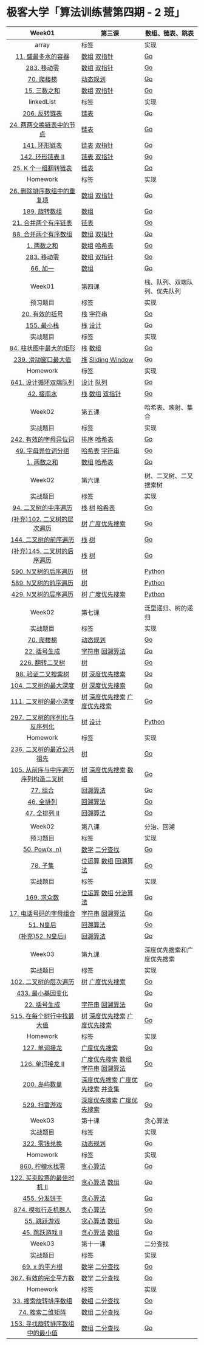 # 极客大学「算法训练营第四期 - 2 班」

| Week01 | 第三课 | 数组、链表、跳表 |
| :---: | --- | --- |
|array|标签 |实现
|[11. 盛最多水的容器](https://leetcode-cn.com/problems/container-with-most-water/)| [数组](https://leetcode-cn.com/tag/array/) [双指针](https://leetcode-cn.com/tag/two-pointers/) | [Go](https://github.com/custergo/study_algo/blob/master/6.algorithm004-02/week01/array/leetcode11.go)
|[283. 移动零](https://leetcode-cn.com/problems/move-zeroes/) | [数组](https://leetcode-cn.com/tag/array/) [双指针](https://leetcode-cn.com/tag/two-pointers/) | [Go](https://github.com/custergo/study_algo/blob/master/6.algorithm004-02/week01/array/leetcode283.go)
|[70. 爬楼梯](https://leetcode-cn.com/problems/climbing-stairs/) | [动态规划](https://leetcode-cn.com/tag/dynamic-programming/)| [Go](https://github.com/custergo/study_algo/blob/master/6.algorithm004-02/week01/array/leetcode70.go)
|[15. 三数之和](https://leetcode-cn.com/problems/3sum/) | [数组](https://leetcode-cn.com/tag/array/) [双指针](https://leetcode-cn.com/tag/two-pointers/)| [Go](https://github.com/custergo/study_algo/blob/master/6.algorithm004-02/week01/array/leetcode15.go)
|linkedList|标签 |实现
|[206. 反转链表](https://leetcode-cn.com/problems/reverse-linked-list/)| [链表](https://leetcode-cn.com/tag/linked-list/)|[Go](https://github.com/custergo/study_algo/blob/master/6.algorithm004-02/week01/linkedlist/leetcode206.go)
|[24. 两两交换链表中的节点](https://leetcode-cn.com/problems/swap-nodes-in-pairs/)| [链表](https://leetcode-cn.com/tag/linked-list/)|[Go](https://github.com/custergo/study_algo/blob/master/6.algorithm004-02/week01/linkedlist/leetcode24.go)
|[141. 环形链表](https://leetcode-cn.com/problems/linked-list-cycle/)| [链表](https://leetcode-cn.com/tag/linked-list/) [双指针](https://leetcode-cn.com/tag/two-pointers/)|[Go](https://github.com/custergo/study_algo/blob/master/6.algorithm004-02/week01/linkedlist/leetcode141.go)
|[142. 环形链表 II](https://leetcode-cn.com/problems/linked-list-cycle-ii/)| [链表](https://leetcode-cn.com/tag/linked-list/) [双指针](https://leetcode-cn.com/tag/two-pointers/)|[Go](https://github.com/custergo/study_algo/blob/master/6.algorithm004-02/week01/linkedlist/leetcode142.go)
|[25. K 个一组翻转链表](https://leetcode-cn.com/problems/reverse-nodes-in-k-group/)| [链表](https://leetcode-cn.com/tag/linked-list/)|[Go](https://github.com/custergo/study_algo/blob/master/6.algorithm004-02/week01/linkedlist/leetcode25.go)
|Homework|标签 |实现
|[26. 删除排序数组中的重复项](https://leetcode-cn.com/problems/remove-duplicates-from-sorted-array/)| [数组](https://leetcode-cn.com/tag/array/) [双指针](https://leetcode-cn.com/tag/two-pointers/) | [Go](https://github.com/custergo/study_algo/blob/master/6.algorithm004-02/week01/03homework/LeetCode_26_052.go)
|[189. 旋转数组](https://leetcode-cn.com/problems/rotate-array/)| [数组](https://leetcode-cn.com/tag/array/)| [Go](https://github.com/custergo/study_algo/blob/master/6.algorithm004-02/week01/03homework/LeetCode_189_052.go)
|[21. 合并两个有序链表](https://leetcode-cn.com/problems/merge-two-sorted-lists/)| [链表](https://leetcode-cn.com/tag/linked-list/)|[Go](https://github.com/custergo/study_algo/blob/master/6.algorithm004-02/week01/03homework/LeetCode_21_052.go)
|[88. 合并两个有序数组](https://leetcode-cn.com/problems/merge-sorted-array/)| [数组](https://leetcode-cn.com/tag/array/) [双指针](https://leetcode-cn.com/tag/two-pointers/) | [Go](https://github.com/custergo/study_algo/blob/master/6.algorithm004-02/week01/03homework/LeetCode_88_052.go)
|[1. 两数之和](https://leetcode-cn.com/problems/two-sum/)| [数组](https://leetcode-cn.com/tag/array/) [哈希表](https://leetcode-cn.com/tag/hash-table/) | [Go](https://github.com/custergo/study_algo/blob/master/6.algorithm004-02/week01/03homework/LeetCode_1_052.go)
|[283. 移动零](https://leetcode-cn.com/problems/move-zeroes/) | [数组](https://leetcode-cn.com/tag/array/) [双指针](https://leetcode-cn.com/tag/two-pointers/) | [Go](https://github.com/custergo/study_algo/blob/master/6.algorithm004-02/week01/03homework/LeetCode_283_052.go)
|[66. 加一](https://leetcode-cn.com/problems/plus-one/)| [数组](https://leetcode-cn.com/tag/array/)| [Go](https://github.com/custergo/study_algo/blob/master/6.algorithm004-02/week01/03homework/leetcode66.go)
|  |  |  |
| Week01 | 第四课 | 栈、队列、双端队列、优先队列 |
|预习题目|标签 |实现
|[20. 有效的括号](https://leetcode-cn.com/problems/valid-parentheses/description/)| [栈](https://leetcode-cn.com/tag/stack/) [字符串](https://leetcode-cn.com/tag/string/) | [Go](https://github.com/custergo/study_algo/blob/master/6.algorithm004-02/week01/stack/leetcode20.go)
|[155. 最小栈](https://leetcode-cn.com/problems/min-stack/)| [栈](https://leetcode-cn.com/tag/stack/) [设计](https://leetcode-cn.com/tag/design/) | [Go](https://github.com/custergo/study_algo/blob/master/6.algorithm004-02/week01/stack/leetcode155.go)
|实战题目|标签 |实现
|[84. 柱状图中最大的矩形](https://leetcode-cn.com/problems/largest-rectangle-in-histogram/)| [栈](https://leetcode-cn.com/tag/stack/) [数组](https://leetcode-cn.com/tag/array/)| [Go](https://github.com/custergo/study_algo/blob/master/6.algorithm004-02/week01/stack/leetcode84.go)
|[239. 滑动窗口最大值](https://leetcode-cn.com/problems/sliding-window-maximum/)| [堆](https://leetcode-cn.com/tag/heap/) [Sliding Window](https://leetcode-cn.com/tag/sliding-window/) | [Go](https://github.com/custergo/study_algo/blob/master/6.algorithm004-02/week01/stack/leetcode239.go)
|Homework|标签 |实现
|[641. 设计循环双端队列](https://leetcode-cn.com/problems/design-circular-deque/?utm_source=LCUS&utm_medium=ip_redirect_q_uns&utm_campaign=transfer2china)| [设计](https://leetcode-cn.com/tag/design/) [队列](https://leetcode-cn.com/tag/queue/)| [Go](https://github.com/custergo/study_algo/blob/master/6.algorithm004-02/week01/04homework/Leetcode_641_052.go)
|[42. 接雨水](https://leetcode-cn.com/problems/trapping-rain-water/?utm_source=LCUS&utm_medium=ip_redirect_q_uns&utm_campaign=transfer2china)| [栈](https://leetcode-cn.com/tag/stack/) [数组](https://leetcode-cn.com/tag/array/) [双指针](https://leetcode-cn.com/tag/two-pointers/)| [Go](https://github.com/custergo/study_algo/blob/master/6.algorithm004-02/week01/04homework/LeetCode_42_052.go)
|  |  |  |
| Week02 | 第五课 | 哈希表、映射、集合 |
|实战题目|标签 |实现
| [242. 有效的字母异位词](https://leetcode-cn.com/problems/valid-anagram/description/) | [排序](https://leetcode-cn.com/tag/sort/) [哈希表](https://leetcode-cn.com/tag/hash-table/) | [Go](https://github.com/custergo/study_algo/blob/master/6.algorithm004-02/week02/05.Hash-Map-Set/leetcode-242.go) |
| [49. 字母异位词分组](https://leetcode-cn.com/problems/group-anagrams/) | [哈希表](https://leetcode-cn.com/tag/hash-table/) [字符串](https://leetcode-cn.com/tag/string/) | [Go](https://github.com/custergo/study_algo/blob/master/6.algorithm004-02/week02/05.Hash-Map-Set/leetcode-49.go) |
| [1. 两数之和](https://leetcode-cn.com/problems/two-sum/solution/)|  [数组](https://leetcode-cn.com/tag/array/) [哈希表](https://leetcode-cn.com/tag/hash-table/)  | [Go](https://github.com/custergo/study_algo/blob/master/6.algorithm004-02/week02/05.Hash-Map-Set/leetcode-1.go) |
|  |  |  |
| Week02 | 第六课 | 树、二叉树、二叉搜索树 |
|实战题目|标签 |实现
| [94. 二叉树的中序遍历](https://leetcode-cn.com/problems/binary-tree-inorder-traversal/)  | [栈](https://leetcode-cn.com/tag/stack/) [树](https://leetcode-cn.com/tag/tree/) [哈希表](https://leetcode-cn.com/tag/hash-table/)  | [Go](https://github.com/custergo/study_algo/blob/master/6.algorithm004-02/week02/06.Tree-BST/leetcode-94.go) |
| [(补充)102. 二叉树的层次遍历](https://leetcode-cn.com/problems/binary-tree-level-order-traversal) | [树](https://leetcode-cn.com/tag/tree/) [广度优先搜索](https://leetcode-cn.com/tag/breadth-first-search/) | [Go](https://github.com/custergo/study_algo/blob/master/6.algorithm004-02/week02/06.Tree-BST/leetcode-102.go) |
| [144. 二叉树的前序遍历](https://leetcode-cn.com/problems/binary-tree-preorder-traversal/) | [栈](https://leetcode-cn.com/tag/stack/) [树](https://leetcode-cn.com/tag/tree/)  | [Go](https://github.com/custergo/study_algo/blob/master/6.algorithm004-02/week02/06.Tree-BST/leetcode-144.go) |
| [(补充)145. 二叉树的后序遍历](https://leetcode-cn.com/problems/binary-tree-postorder-traversal/) | [栈](https://leetcode-cn.com/tag/stack/) [树](https://leetcode-cn.com/tag/tree/)  | [Go](https://github.com/custergo/study_algo/blob/master/6.algorithm004-02/week02/06.Tree-BST/leetcode-145.go)
| [590. N叉树的后序遍历](https://leetcode-cn.com/problems/n-ary-tree-postorder-traversal/) | [树](https://leetcode-cn.com/tag/tree/) | [Python](https://github.com/custergo/study_algo/blob/master/6.algorithm004-02/week02/06.Tree-BST/leetcode-590.py) |
| [589. N叉树的前序遍历](https://leetcode-cn.com/problems/n-ary-tree-preorder-traversal/) | [树](https://leetcode-cn.com/tag/tree/) | [Python](https://github.com/custergo/study_algo/blob/master/6.algorithm004-02/week02/06.Tree-BST/leetcode-589.py) |
| [429. N叉树的层序遍历]() | [树](https://leetcode-cn.com/tag/tree/) [广度优先搜索](https://leetcode-cn.com/tag/breadth-first-search/)  | [Python](https://github.com/custergo/study_algo/blob/master/6.algorithm004-02/week02/06.Tree-BST/leetcode-429.py) |
|  |  |  |
| Week02 | 第七课 | 泛型递归、树的递归 |
|实战题目|标签 |实现
|[70. 爬楼梯](https://leetcode-cn.com/problems/climbing-stairs/) | [动态规划](https://leetcode-cn.com/tag/dynamic-programming/)| [Go](https://github.com/custergo/study_algo/blob/master/6.algorithm004-02/week01/array/leetcode70.go)
| [22. 括号生成](https://leetcode-cn.com/problems/generate-parentheses/) |[字符串](https://leetcode-cn.com/tag/string/) [回溯算法](https://leetcode-cn.com/tag/backtracking/) |[Go]()
| [226. 翻转二叉树](https://leetcode-cn.com/problems/invert-binary-tree/description/) | [树](https://leetcode-cn.com/tag/tree/) | [Go](https://github.com/custergo/study_algo/blob/master/6.algorithm004-02/week02/07.Recursive/leetcode-226.go) |
| [98. 验证二叉搜索树](https://leetcode-cn.com/problems/validate-binary-search-tree/) | [树](https://leetcode-cn.com/tag/tree/) [深度优先搜索](https://leetcode-cn.com/tag/depth-first-search/) | [Go](https://github.com/custergo/study_algo/blob/master/6.algorithm004-02/week02/07.Recursive/leetcode-98.go) |
| [104. 二叉树的最大深度](https://leetcode-cn.com/problems/maximum-depth-of-binary-tree/) | [树](https://leetcode-cn.com/tag/tree/) [深度优先搜索](https://leetcode-cn.com/tag/depth-first-search/) | [Go](https://github.com/custergo/study_algo/blob/master/6.algorithm004-02/week02/07.Recursive/leetcode-104.go) |
| [111. 二叉树的最小深度](https://leetcode-cn.com/problems/minimum-depth-of-binary-tree/) | [树](https://leetcode-cn.com/tag/tree/) [深度优先搜索](https://leetcode-cn.com/tag/depth-first-search/) [广度优先搜索](https://leetcode-cn.com/tag/breadth-first-search/) | [Go](https://github.com/custergo/study_algo/blob/master/6.algorithm004-02/week02/07.Recursive/leetcode-111.go) |
| [297. 二叉树的序列化与反序列化](https://leetcode-cn.com/problems/serialize-and-deserialize-binary-tree/) | [树](https://leetcode-cn.com/tag/tree/) [设计](https://leetcode-cn.com/tag/design/) | [Python](https://github.com/custergo/study_algo/blob/master/6.algorithm004-02/week02/07.Recursive/leetcode-297.py) |
|Homework|标签 |实现
| [236. 二叉树的最近公共祖先](https://leetcode-cn.com/problems/lowest-common-ancestor-of-a-binary-tree/) | [树](https://leetcode-cn.com/tag/tree/)  | [Go](https://github.com/custergo/study_algo/blob/master/6.algorithm004-02/week02/leetcode-236.go) |
| [105. 从前序与中序遍历序列构造二叉树](https://leetcode-cn.com/problems/construct-binary-tree-from-preorder-and-inorder-traversal/) | [树](https://leetcode-cn.com/tag/tree/) [深度优先搜索](https://leetcode-cn.com/tag/depth-first-search/) [数组](https://leetcode-cn.com/tag/array/) | [Go](https://github.com/custergo/study_algo/blob/master/6.algorithm004-02/week02/leetcode-105.go) |
| [77. 组合](https://leetcode-cn.com/problems/combinations/) | [回溯算法](https://leetcode-cn.com/tag/backtracking/) | [Go](https://github.com/custergo/study_algo/blob/master/6.algorithm004-02/week02/leetcode-77.go) |
| [46. 全排列](https://leetcode-cn.com/problems/permutations/) | [回溯算法](https://leetcode-cn.com/tag/backtracking/) | [Go](https://github.com/custergo/study_algo/blob/master/6.algorithm004-02/week02/leetcode-46.go) |
| [47. 全排列 II](https://leetcode-cn.com/problems/permutations-ii/) | [回溯算法](https://leetcode-cn.com/tag/backtracking/) | [Go](https://github.com/custergo/study_algo/blob/master/6.algorithm004-02/week02/leetcode-47.go) |
|  |  |  |
| Week02 | 第八课 | 分治、回溯 |
|预习题目|标签 |实现
| [50. Pow(x, n)](https://leetcode-cn.com/problems/powx-n/) | [数学](https://leetcode-cn.com/tag/math/) [二分查找](https://leetcode-cn.com/tag/binary-search/) | [Go](https://github.com/custergo/study_algo/blob/master/6.algorithm004-02/week02/08.Divide-and-Conquer-Backtracking/leetcode-50.go) |
| [78. 子集](https://leetcode-cn.com/problems/subsets/) | [位运算](https://leetcode-cn.com/tag/bit-manipulation/) [数组](https://leetcode-cn.com/tag/array/) [回溯算法](https://leetcode-cn.com/tag/backtracking/)   | [Go](https://github.com/custergo/study_algo/blob/master/6.algorithm004-02/week02/08.Divide-and-Conquer-Backtracking/leetcode-78.go) |
|实战题目|标签 |实现
| [169. 求众数](https://leetcode-cn.com/problems/majority-element/description/) | [位运算](https://leetcode-cn.com/tag/bit-manipulation/) [数组](https://leetcode-cn.com/tag/array/) [分治算法](https://leetcode-cn.com/tag/divide-and-conquer/) | [Go](https://github.com/custergo/study_algo/blob/master/6.algorithm004-02/week02/08.Divide-and-Conquer-Backtracking/leetcode-169.go) |
| [17. 电话号码的字母组合](https://leetcode-cn.com/problems/letter-combinations-of-a-phone-number/) | [字符串](https://leetcode-cn.com/tag/string/) [回溯算法](https://leetcode-cn.com/tag/backtracking/) | [Go](https://github.com/custergo/study_algo/blob/master/6.algorithm004-02/week02/08.Divide-and-Conquer-Backtracking/leetcode-17.go) |
| [51. N皇后](https://leetcode-cn.com/problems/n-queens/) | [回溯算法](https://leetcode-cn.com/tag/backtracking/) | [Go](https://github.com/custergo/study_algo/blob/master/6.algorithm004-02/week02/08.Divide-and-Conquer-Backtracking/leetcode-51.go) |
| [(补充)52. N皇后ii](https://leetcode-cn.com/problems/n-queens/) | [回溯算法](https://leetcode-cn.com/tag/backtracking/) | [Go](https://github.com/custergo/study_algo/blob/master/6.algorithm004-02/week02/08.Divide-and-Conquer-Backtracking/leetcode-52.go) |
|  |  |  |
| Week03 | 第九课 | 深度优先搜索和广度优先搜索 |
|实战题目|标签 |实现
| [102. 二叉树的层次遍历](https://leetcode-cn.com/problems/binary-tree-level-order-traversal) | [树](https://leetcode-cn.com/tag/tree/) [广度优先搜索](https://leetcode-cn.com/tag/breadth-first-search/) | [Go](https://github.com/custergo/study_algo/blob/master/6.algorithm004-02/week02/06.Tree-BST/leetcode-102.go) |
| [433. 最小基因变化](https://leetcode-cn.com/problems/minimum-genetic-mutation)| []()|[Go]()|
| [22. 括号生成](https://leetcode-cn.com/problems/generate-parentheses/) |[字符串](https://leetcode-cn.com/tag/string/) [回溯算法](https://leetcode-cn.com/tag/backtracking/) |[Go]()
| [515. 在每个树行中找最大值](https://leetcode-cn.com/problems/find-largest-value-in-each-tree-row)| [树](https://leetcode-cn.com/tag/tree/) [深度优先搜索](https://leetcode-cn.com/tag/depth-first-search/) [广度优先搜索](https://leetcode-cn.com/tag/breadth-first-search/)|[Go]()|
|Homework|标签 |实现
| [127. 单词接龙](https://leetcode-cn.com/problems/word-ladder/)| [广度优先搜索](https://leetcode-cn.com/tag/breadth-first-search/)|[Go]()|
| [126. 单词接龙 II](https://leetcode-cn.com/problems/word-ladder-ii/)| [广度优先搜索](https://leetcode-cn.com/tag/breadth-first-search/) [数组](https://leetcode-cn.com/tag/array/) [字符串](https://leetcode-cn.com/tag/string/) [回溯算法](https://leetcode-cn.com/tag/backtracking/) |[Go]()|
| [200. 岛屿数量](https://leetcode-cn.com/problems/number-of-islands/)| [深度优先搜索](https://leetcode-cn.com/tag/depth-first-search/) [广度优先搜索](https://leetcode-cn.com/tag/breadth-first-search/) [并查集](https://leetcode-cn.com/tag/union-find/)|[Go]()|
| [529. 扫雷游戏](https://leetcode-cn.com/problems/minesweeper)| [深度优先搜索](https://leetcode-cn.com/tag/depth-first-search/) [广度优先搜索](https://leetcode-cn.com/tag/breadth-first-search/)|[Go]()|
| Week03 | 第十课 | 贪心算法 |
|实战题目|标签 |实现
| [322. 零钱兑换](https://leetcode-cn.com/problems/coin-change/)| [动态规划](https://leetcode-cn.com/tag/dynamic-programming/)|[Go]()|
|Homework|标签 |实现
| [860. 柠檬水找零](https://leetcode-cn.com/problems/lemonade-change/)| [贪心算法](https://leetcode-cn.com/tag/greedy/)|[Go]()|
| [122. 买卖股票的最佳时机 II](https://leetcode-cn.com/problems/best-time-to-buy-and-sell-stock-ii/)| [贪心算法](https://leetcode-cn.com/tag/greedy/) [数组](https://leetcode-cn.com/tag/array/)|[Go]()|
| [455. 分发饼干](https://leetcode-cn.com/problems/assign-cookies/)| [贪心算法](https://leetcode-cn.com/tag/greedy/)|[Go]()|
| [874. 模拟行走机器人](https://leetcode-cn.com/problems/walking-robot-simulation/)| [贪心算法](https://leetcode-cn.com/tag/greedy/)|[Go]()|
| [55. 跳跃游戏](https://leetcode-cn.com/problems/jump-game/)| [贪心算法](https://leetcode-cn.com/tag/greedy/) [数组](https://leetcode-cn.com/tag/array/)|[Go]()|
| [45. 跳跃游戏 II](https://leetcode-cn.com/problems/jump-game-ii/)| [贪心算法](https://leetcode-cn.com/tag/greedy/) [数组](https://leetcode-cn.com/tag/array/)|[Go]()|
| Week03 | 第十一课 | 二分查找 |
|实战题目|标签 |实现
| [69. x 的平方根](https://leetcode-cn.com/problems/sqrtx/)| [数学](https://leetcode-cn.com/tag/math/) [二分查找](https://leetcode-cn.com/tag/binary-search/)|[Go]()|
| [367. 有效的完全平方数](https://leetcode-cn.com/problems/valid-perfect-square/)| [数学](https://leetcode-cn.com/tag/math/) [二分查找](https://leetcode-cn.com/tag/binary-search/)|[Go]()|
|Homework|标签 |实现
| [33. 搜索旋转排序数组](https://leetcode-cn.com/problems/search-in-rotated-sorted-array/)| [数组](https://leetcode-cn.com/tag/array/) [二分查找](https://leetcode-cn.com/tag/binary-search/)|[Go]()|
| [74. 搜索二维矩阵](https://leetcode-cn.com/problems/search-a-2d-matrix/)| [数组](https://leetcode-cn.com/tag/array/) [二分查找](https://leetcode-cn.com/tag/binary-search/)|[Go]()|
| [153. 寻找旋转排序数组中的最小值](https://leetcode-cn.com/problems/ﬁnd-minimum-in-rotated-sorted-array/)| [数组](https://leetcode-cn.com/tag/array/) [二分查找](https://leetcode-cn.com/tag/binary-search/)|[Go]()|













